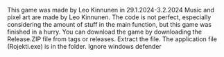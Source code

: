 This game was made by Leo Kinnunen in 29.1.2024-3.2.2024
Music and pixel art are made by Leo Kinnunen.
The code is not perfect, especially considering the amount of stuff in the main function, but this game was finished in a hurry.
You can download the game by downloading the Release.ZIP file from tags or releases. 
Extract the file. The application file (Rojekti.exe) is in the folder.
Ignore windows defender
